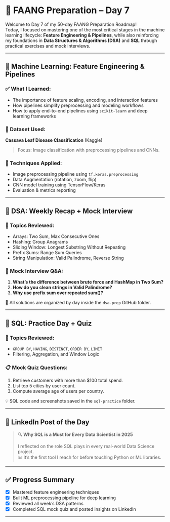 # 🚀 FAANG Preparation – Day 7

Welcome to Day 7 of my 50-day FAANG Preparation Roadmap!  
Today, I focused on mastering one of the most critical stages in the machine learning lifecycle: **Feature Engineering & Pipelines**, while also reinforcing my foundations in **Data Structures & Algorithms (DSA)** and **SQL** through practical exercises and mock interviews.

---

## 📌 Machine Learning: Feature Engineering & Pipelines

### ✅ What I Learned:
- The importance of feature scaling, encoding, and interaction features
- How pipelines simplify preprocessing and modeling workflows
- How to apply end-to-end pipelines using `scikit-learn` and deep learning frameworks

### 📂 Dataset Used:
**Cassava Leaf Disease Classification** (Kaggle)  
> Focus: Image classification with preprocessing pipelines and CNNs.

### 🔧 Techniques Applied:
- Image preprocessing pipeline using `tf.keras.preprocessing`
- Data Augmentation (rotation, zoom, flip)
- CNN model training using TensorFlow/Keras
- Evaluation & metrics reporting

---

## 🧠 DSA: Weekly Recap + Mock Interview

### 🔄 Topics Reviewed:
- Arrays: Two Sum, Max Consecutive Ones
- Hashing: Group Anagrams
- Sliding Window: Longest Substring Without Repeating
- Prefix Sums: Range Sum Queries
- String Manipulation: Valid Palindrome, Reverse String

### 📝 Mock Interview Q&A:
1. **What’s the difference between brute force and HashMap in Two Sum?**
2. **How do you clean strings in Valid Palindrome?**
3. **Why use prefix sum over repeated sum()?**

📁 All solutions are organized by day inside the `dsa-prep` GitHub folder.

---

## 🧮 SQL: Practice Day + Quiz

### 🔄 Topics Reviewed:
- `GROUP BY`, `HAVING`, `DISTINCT`, `ORDER BY`, `LIMIT`
- Filtering, Aggregation, and Window Logic

### 📋 Mock Quiz Questions:
1. Retrieve customers with more than $100 total spend.
2. List top 5 cities by user count.
3. Compute average age of users per country.

💡 SQL code and screenshots saved in the `sql-practice` folder.

---

## 💼 LinkedIn Post of the Day

> 🔍 **Why SQL is a Must for Every Data Scientist in 2025**
> 
> I reflected on the role SQL plays in every real-world Data Science project.  
> 📊 It’s the first tool I reach for before touching Python or ML libraries.

---

## ✅ Progress Summary

- [x] Mastered feature engineering techniques
- [x] Built ML preprocessing pipeline for deep learning
- [x] Reviewed all week’s DSA patterns
- [x] Completed SQL mock quiz and posted insights on LinkedIn

---


